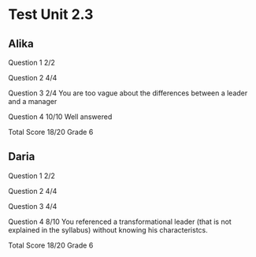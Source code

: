 # Test Unit 2.3

## Alika

Question 1      2/2

Question 2      4/4

Question 3      2/4
                You are too vague about the differences between a leader and a manager

Question 4      10/10
                Well answered

Total Score     18/20 Grade 6

## Daria

Question 1      2/2

Question 2      4/4

Question 3      4/4

Question 4      8/10
                You referenced a transformational leader (that is not explained in the
                syllabus) without knowing his characteristcs.

Total Score     18/20 Grade 6
